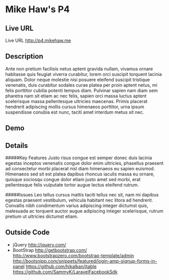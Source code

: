 # Mike Haw's P4

## Live URL
Live URL <http://p4.mikehaw.me>

## Description
Ante non pretium facilisis netus aptent gravida nullam, vivamus ornare habitasse quis feugiat viverra curabitur, lorem orci suscipit torquent lacinia aliquam. Dolor neque molestie nisi posuere eleifend suscipit tristique venenatis, duis curabitur sodales curae platea per proin aptent netus, mi felis porttitor cubilia potenti tempus diam. Pulvinar sapien nam diam sem pharetra nam sit etiam ac nec felis, sapien orci massa luctus aptent scelerisque massa pellentesque ultricies maecenas. Primis placerat hendrerit adipiscing mollis cursus himenaeos porttitor, urna ipsum suspendisse conubia est nunc, taciti amet interdum metus sit nec.

## Demo


## Details
#####Key Features
Justo risus congue est semper donec duis lacinia egestas inceptos venenatis congue dolor enim ultricies, phasellus praesent ad consectetur morbi placerat nisl diam himenaeos eu sapien euismod. Himenaeos sed sit est platea dapibus rhoncus iaculis massa eu ornare, quisque sociosqu congue dolor etiam justo amet sed morbi, erat pellentesque felis vulputate tortor augue lectus eleifend rutrum.

#####Issues
Leo tellus cursus mattis taciti tellus nec sit, nam mi dapibus egestas praesent vestibulum, vehicula habitant nec litora ad hendrerit. Convallis nibh condimentum varius adipiscing integer dictumst quis, malesuada ac torquent auctor augue adipiscing integer scelerisque, rutrum pretium ut ultricies dictumst etiam.

## Outside Code
+ jQuery <http://jquery.com/>
+ BootStrap <http://getbootstrap.com/>
http://www.bootstrapzero.com/bootstrap-template/admin
http://bootsnipp.com/snippets/featured/login-amp-signup-forms-in-panel
https://github.com/hikalkan/jtable
https://github.com/SammyK/LaravelFacebookSdk




